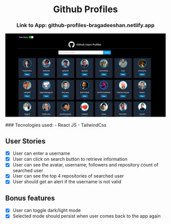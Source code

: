 <h1 align=center >Github Profiles</h1>

<h3 align=center>Link to App: github-profiles-bragadeeshan.netlify.app </h3>
<p align=center>
  <img src="assets/assetSS.png" width=800px />
</p>
### Tecnologies used:
- React JS
- TailwindCss

## User Stories

-   [x] User can enter a username
-   [x] User can click on search button to retrieve information
-   [x] User can see the avatar, username, followers and repository count of searched user
-   [x] User can see the top 4 repositories of searched user
-   [x] User should get an alert if the username is not valid

## Bonus features
-  [x] User can toggle dark/light mode
-  [x] Selected mode should persist when user comes back to the app again

